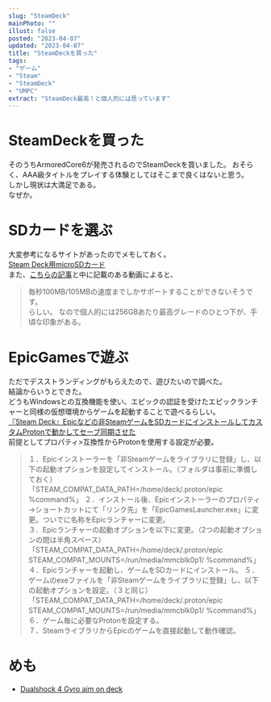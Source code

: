 ```yaml
---
slug: "SteamDeck"
mainPhoto: ""
illust: false
posted: "2023-04-07"
updated: "2023-04-07"
title: "SteamDeckを買った"
tags: 
- "ゲーム"
- "Steam"
- "SteamDeck"
- "UMPC"
extract: "SteamDeck最高！と個人的には思っています"
---
```

# SteamDeckを買った
そのうちArmoredCore6が発売されるのでSteamDeckを買いました。
おそらく、AAA級タイトルをプレイする体験としてはそこまで良くはないと思う。  
しかし現状は大満足である。  
なぜか。

# SDカードを選ぶ
大変参考になるサイトがあったのでメモしておく。  
[Steam Deck用microSDカード](https://sddb.games/microsd)  
また、[こちらの記事](https://retro-gamer.jp/?p=23426)と中に記載のある動画によると、  
> 毎秒100MB/105MBの速度までしかサポートすることができないそうです。  
らしい。
なので個人的には256GBあたり最高グレードのひとつ下が、手頃な印象がある。

# EpicGamesで遊ぶ
ただでデスストランディングがもらえたので、遊びたいので調べた。  
結論からいうとできた。  
どうもWindowsとの互換機能を使い、エピックの認証を受けたエピックランチャーと同様の仮想環境からゲームを起動することで遊べるらしい。  
[『Steam Deck』Epicなどの非SteamゲームをSDカードにインストールしてカスタムProtonで動かしてセーブ同期させた](http://hal51.click/game/steamdeck_epic)  
前提としてプロパティ>互換性からProtonを使用する設定が必要。
>１．Epicインストーラーを「非Steamゲームをライブラリに登録」し、以下の起動オプションを設定してインストール。（フォルダは事前に準備しておく）  
>「STEAM_COMPAT_DATA_PATH=/home/deck/.proton/epic %command%」
>２．インストール後、Epicインストーラーのプロパティ→ショートカットにて「リンク先」を「EpicGamesLauncher.exe」に変更。ついでに名称をEpicランチャーに変更。  
>３．Epicランチャーの起動オプションを以下に変更。（2つの起動オプションの間は半角スペース）「STEAM_COMPAT_DATA_PATH=/home/deck/.proton/epic STEAM_COMPAT_MOUNTS=/run/media/mmcblk0p1/ %command%」  
>４．Epicランチャーを起動し、ゲームをSDカードにインストール。
>５．ゲームのexeファイルを「非Steamゲームをライブラリに登録」し、以下の起動オプションを設定。（３と同じ）「STEAM_COMPAT_DATA_PATH=/home/deck/.proton/epic STEAM_COMPAT_MOUNTS=/run/media/mmcblk0p1/ %command%」  
>６．ゲーム毎に必要なProtonを設定する。  
>７．SteamライブラリからEpicのゲームを直接起動して動作確認。


# めも
- [Dualshock 4 Gyro aim on deck](https://www.reddit.com/r/SteamDeck/comments/118yhg4/dualshock_4_gyro_aim_on_deck/)
